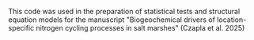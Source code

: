 This code was used in the preparation of statistical tests and structural equation models for the manuscript "Biogeochemical drivers of location-specific nitrogen cycling processes in salt marshes" (Czapla et al. 2025)
